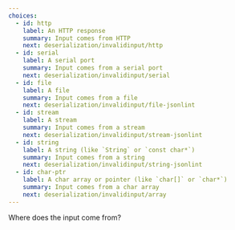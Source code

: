 ```yaml
---
choices:
  - id: http
    label: An HTTP response
    summary: Input comes from HTTP
    next: deserialization/invalidinput/http
  - id: serial
    label: A serial port
    summary: Input comes from a serial port
    next: deserialization/invalidinput/serial
  - id: file
    label: A file
    summary: Input comes from a file
    next: deserialization/invalidinput/file-jsonlint
  - id: stream
    label: A stream
    summary: Input comes from a stream
    next: deserialization/invalidinput/stream-jsonlint
  - id: string
    label: A string (like `String` or `const char*`)
    summary: Input comes from a string
    next: deserialization/invalidinput/string-jsonlint
  - id: char-ptr
    label: A char array or pointer (like `char[]` or `char*`)
    summary: Input comes from a char array
    next: deserialization/invalidinput/array
---
```


Where does the input come from?